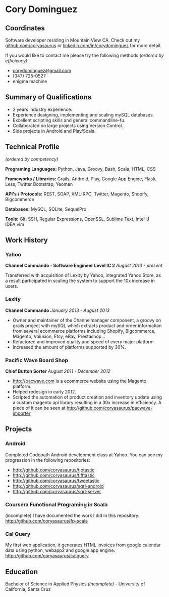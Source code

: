 # Cory Dominguez

## Coordinates
Software developer residing in Mountain View CA. Check out my [github.com/coryasaurus](http://github.com/corydominguez) or [linkedin.com/in/corydominguez](http://linkedin.com/in/corydominguez) for more detail.

If you would like to contact me please try the following methods _(ordered by efficiency)_:

* corydominguez@gmail.com
* (347) 725-0527
* enigma machine

## Summary of Qualifications

* 2 years industry experience.
* Experience designing, implementing and scaling mySQL databases.
* Excellent scripting skills and general commandline-fu.
* Collaborated on large projects using Version Control.
* Side projects in Android and Play/Scala.

## Technical Profile
_(ordered by competency)_

**Programing Languages:**
Python, Java, Groovy, Bash, Scala, HTML, CSS

**Frameworks / Libraries:**
Grails, Android, Play, Google App Engine, Flask, Less, Twitter Bootstrap, Yeoman

**API's / Protocols:**
REST, SOAP, XML-RPC, Twitter, Magento, Shopify, Bigcommerce

**Databases:**
MySQL, SQLite, SequelPro

**Tools:**
Git, SSH, Regular Expressions, OpenSSL, Sublime Text, IntelliJ IDEA,vim

## Work History

### Yahoo
**Channel Commando - Software Engineer Level IC 2** _August 2013 - present_

Transferred with acquisition of Lexity by Yahoo, integrated Yahoo Store, as a result participated in scaling the system to support the 10x increase in users.

### Lexity
**Channel Commando** _January 2013 - August 2013_

* Owner and maintainer of the Channelmanager component, a groovy on grails project with mySQL which extracts product and order information from several ecommerce platforms including Shopify, Bigcommerce, Magento, Volusion, Etsy, eBay, Prestashop...
* Refactored and improved quality and speed of every major platform
* Increased the amount of platforms supported by 30%.

### Pacific Wave Board Shop
**Chief Button Sorter** _August 2011 - December 2012_

* <http://pacwave.com> is a ecommerce website using the Magento platform.
* Helped redesign in early 2012.
* Scripted the automation of product creation and inventory update using a custom magento api library resulting in a 30x increase in efficiency. A piece of it can be seen at <http://github.com/coryasaurus/pacwave-importer>

## Projects

### Android
Completed Codepath Android development class at Yahoo. You can see my progression in the following repositories:

* <http://github.com/coryasaurus/tiptastic>
* <http://github.com/coryasaurus/tifftastic>
* <http://github.com/coryasaurus/tweetastic>
* <http://github.com/coryasaurus/sqrl-android>
* <http://github.com/coryasaurus/sqrl-server>

### Coursera Functional Programing in Scala
(incomplete) I have documented the work I did in this repository: <http://github.com/coryasaurus/fp-scala>

### Cal Query
My first web application, it generates HTML invoices from google calendar data using python, webapp2 and google app engine. <http://github.com/coryasaurus/calquery>

## Education

Bachelor of Science in Applied Physics _(incomplete)_ - University of California, Santa Cruz
